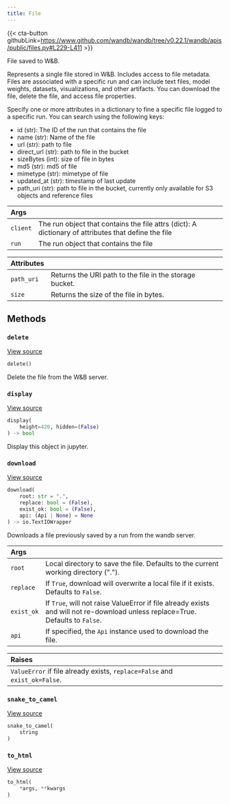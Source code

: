 ```yaml
---
title: File
---
```


{{< cta-button githubLink=https://www.github.com/wandb/wandb/tree/v0.22.1/wandb/apis/public/files.py#L229-L411 >}}

File saved to W&B.

Represents a single file stored in W&B. Includes access to file metadata.
Files are associated with a specific run and
can include text files, model weights, datasets, visualizations, and other
artifacts. You can download the file, delete the file, and access file
properties.

Specify one or more attributes in a dictionary to fine a specific
file logged to a specific run. You can search using the following keys:

- id (str): The ID of the run that contains the file
- name (str): Name of the file
- url (str): path to file
- direct_url (str): path to file in the bucket
- sizeBytes (int): size of file in bytes
- md5 (str): md5 of file
- mimetype (str): mimetype of file
- updated_at (str): timestamp of last update
- path_uri (str): path to file in the bucket, currently only available for S3 objects and reference files

| Args |  |
| :--- | :--- |
|  `client` |  The run object that contains the file attrs (dict): A dictionary of attributes that define the file |
|  `run` |  The run object that contains the file |

<!-- lazydoc-ignore-init: internal -->


| Attributes |  |
| :--- | :--- |
|  `path_uri` |  Returns the URI path to the file in the storage bucket. |
|  `size` |  Returns the size of the file in bytes. |

## Methods

### `delete`

[View source](https://www.github.com/wandb/wandb/tree/v0.22.1/wandb/apis/public/files.py#L340-L371)

```python
delete()
```

Delete the file from the W&B server.

### `display`

[View source](https://www.github.com/wandb/wandb/tree/v0.22.1/wandb/apis/attrs.py#L18-L38)

```python
display(
    height=420, hidden=(False)
) -> bool
```

Display this object in jupyter.

### `download`

[View source](https://www.github.com/wandb/wandb/tree/v0.22.1/wandb/apis/public/files.py#L296-L338)

```python
download(
    root: str = ".",
    replace: bool = (False),
    exist_ok: bool = (False),
    api: (Api | None) = None
) -> io.TextIOWrapper
```

Downloads a file previously saved by a run from the wandb server.

| Args |  |
| :--- | :--- |
|  `root` |  Local directory to save the file. Defaults to the current working directory ("."). |
|  `replace` |  If `True`, download will overwrite a local file if it exists. Defaults to `False`. |
|  `exist_ok` |  If `True`, will not raise ValueError if file already exists and will not re-download unless replace=True. Defaults to `False`. |
|  `api` |  If specified, the `Api` instance used to download the file. |

| Raises |  |
| :--- | :--- |
|  `ValueError` if file already exists, `replace=False` and `exist_ok=False`. |

### `snake_to_camel`

[View source](https://www.github.com/wandb/wandb/tree/v0.22.1/wandb/apis/attrs.py#L14-L16)

```python
snake_to_camel(
    string
)
```

### `to_html`

[View source](https://www.github.com/wandb/wandb/tree/v0.22.1/wandb/apis/attrs.py#L40-L41)

```python
to_html(
    *args, **kwargs
)
```
